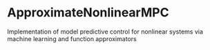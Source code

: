 # ApproximateNonlinearMPC
Implementation of model predictive control for nonlinear systems via machine learning and function approximators

